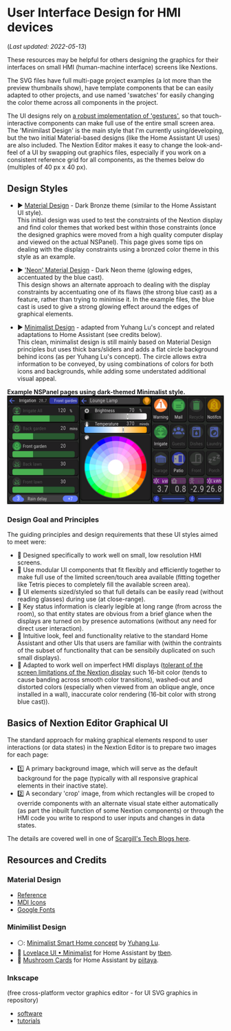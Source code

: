 # User Interface Design for HMI devices
(_Last updated: 2022-05-13_)

These resources may be helpful for others designing the graphics for their interfaces on small HMI (human-machine interface) screens like Nextions.

The SVG files have full multi-page project examples (a lot more than the preview thumbnails show), have template components that be can easily adapted to other projects, and use named 'swatches' for easily changing the color theme across all components in the project.

The UI designs rely on [a robust implementation of 'gestures'](/Tips_and_Tricks), so that touch-interactive components can make full use of the entire small screen area.  The 'Minimilast Design' is the main style that I'm currently using/developing, but the two initial Material-based designs (like the Home Assistant UI uses) are also included.  The Nextion Editor makes it easy to change the look-and-feel of a UI by swapping out graphics files, especially if you work on a consistent reference grid for all components, as the themes below do (multiples of 40 px x 40 px).

## Design Styles
* ▶️ [Material Design](/UI_Design/Material_Bronze) - Dark Bronze theme (similar to the Home Assistant UI style).  
This initial design was used to test the constraints of the Nextion display and find color themes that worked best within those constraints (once the designed graphics were moved from a high quality computer display and viewed on the actual NSPanel).  This page gives some tips on dealing with the display constraints using a bronzed color theme in this style as an example.  

* ▶️ ['Neon' Material Design](/UI_Design/Material_Neon) - Dark Neon theme (glowing edges, accentuated by the blue cast).  
This design shows an alternate approach to dealing with the display constraints by accentuating one of its flaws (the strong blue cast) as a feature, rather than trying to minimise it.  In the example files, the blue cast is used to give a strong glowing effect around the edges of graphical elements.
  
* ▶️ [Minimalist Design](/UI_Design/Minimalist) - adapted from Yuhang Lu's concept and related adaptations to Home Assistant (see credits below).  
This clean, minimalist design is still mainly based on Material Design principles but uses thick bars/sliders and adds a flat circle background behind icons (as per Yuhang Lu's concept).  The circle allows extra information to be conveyed, by using combinations of colors for both icons and backgrounds, while adding some understated additional visual appeal.

**Example NSPanel pages using dark-themed Minimalist style.**
![Example dark Minimalist style](/UI_Design/Minimalist/ExampleM_IR_ST_LT_1280x640.png)

### Design Goal and Principles
The guiding principles and design requirements that these UI styles aimed to meet were:
* 🔹 Designed specifically to work well on small, low resolution HMI screens.  
* 🔹 Use modular UI components that fit flexibly and efficiently together to make full use of the limited screen/touch area available (fitting together like Tetris pieces to completely fill the available screen area).
* 🔹 UI elements sized/styled so that full details can be easily read (without reading glasses) during use (at close-range).
* 🔹 Key status information is clearly legible at long range (from across the room), so that entity states are obvious from a brief glance when the displays are turned on by presence automations (without any need for direct user interaction).
* 🔹 Intuitive look, feel and functionality relative to the standard Home Assistant and other UIs that users are familiar with (within the contraints of the subset of functionality that can be sensibily duplicated on such small displays).
* 🔹 Adapted to work well on imperfect HMI displays ([tolerant of the screen limitations of the Nextion display](/UI_Design/Material_Bronze#dealing-with-some-of-the-main-constraints-of-the-nextion-display) such 16-bit color (tends to cause banding across smooth color transitions), washed-out and distorted colors (especially when viewed from an oblique angle, once installed in a wall), inaccurate color rendering (16-bit color with strong blue cast)).

## Basics of Nextion Editor Graphical UI

The standard approach for making graphical elements respond to user interactions (or data states) in the Nextion Editor is to prepare two images for each page:
* 1️⃣ A primary background image, which will serve as the default background for the page (typically with all responsive graphical elements in their inactive state).
* 2️⃣ A secondary 'crop' image, from which rectangles will be croped to override components with an alternate visual state either automatically (as part the inbuilt function of some Nextion components) or through the HMI code you write to respond to user inputs and changes in data states.

The details are covered well in one of [Scargill's Tech Blogs here](https://tech.scargill.net/nextion-wifi-touch-display/).

## Resources and Credits

### Material Design
  * [Reference](https://material.io/design)
  * [MDI Icons](https://materialdesignicons.com/)
  * [Google Fonts](https://fonts.google.com/specimen/Roboto+Condensed)

### Minimilist Design
  * ⚪: [Minimalist Smart Home concept](https://www.behance.net/gallery/88433905/Redesign-Smart-Home) by [Yuhang Lu](https://www.behance.net/7ahang).
  * 🌻 [Lovelace UI • Minimalist](https://ui-lovelace-minimalist.github.io/UI/) for Home Assistant by [tben](https://community.home-assistant.io/u/tben/summary).
  * 🍄 [Mushroom Cards](https://community.home-assistant.io/t/mushroom-cards-build-a-beautiful-dashboard-easily/388590) for Home Assistant by [piitaya](https://github.com/piitaya).

### Inkscape
(free cross-platform vector graphics editor - for UI SVG graphics in repository)
  * [software](https://inkscape.org/release/)
  * [tutorials](https://inkscape.org/learn/tutorials/)
   
